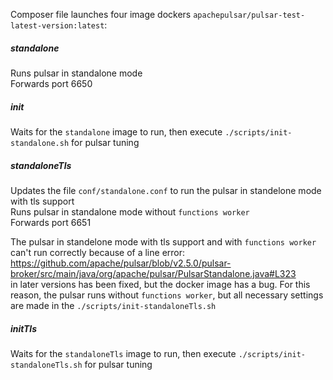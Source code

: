 ﻿Composer file launches four image dockers `apachepulsar/pulsar-test-latest-version:latest`:

##### standalone
Runs pulsar in standalone mode\
Forwards port 6650

##### init
Waits for the `standalone` image to run, 
then execute `./scripts/init-standalone.sh` for pulsar tuning

##### standaloneTls
Updates the file `conf/standalone.conf` to run the pulsar in standelone mode with tls support\
Runs pulsar in standalone mode without `functions worker`\
Forwards port 6651

The pulsar in standelone mode with tls support and with `functions worker` 
can't run correctly because of a line error:\
https://github.com/apache/pulsar/blob/v2.5.0/pulsar-broker/src/main/java/org/apache/pulsar/PulsarStandalone.java#L323  
in later versions has been fixed, but the docker image has a bug.
For this reason, the pulsar runs without `functions worker`, 
but all necessary settings are made in the `./scripts/init-standaloneTls.sh`

##### initTls
Waits for the `standaloneTls` image to run, 
then execute `./scripts/init-standaloneTls.sh` for pulsar tuning
